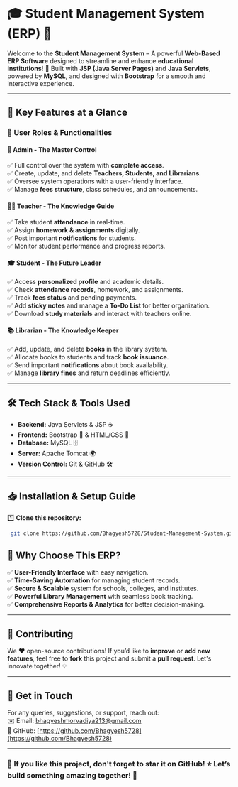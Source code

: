 # 🎓 Student Management System (ERP) 🚀

Welcome to the **Student Management System** – A powerful **Web-Based ERP Software** designed to streamline and enhance **educational institutions**! 🏫 Built with **JSP (Java Server Pages)** and **Java Servlets**, powered by **MySQL**, and designed with **Bootstrap** for a smooth and interactive experience. 

---

## 🌟 Key Features at a Glance

### 🏫 User Roles & Functionalities

#### 👑 **Admin - The Master Control**
✅ Full control over the system with **complete access**.<br>
✅ Create, update, and delete **Teachers, Students, and Librarians**.<br>
✅ Oversee system operations with a user-friendly interface.<br>
✅ Manage **fees structure**, class schedules, and announcements.

#### 🧑‍🏫 **Teacher - The Knowledge Guide**
✅ Take student **attendance** in real-time.<br>
✅ Assign **homework & assignments** digitally.<br>
✅ Post important **notifications** for students.<br>
✅ Monitor student performance and progress reports.

#### 🎓 **Student - The Future Leader**
✅ Access **personalized profile** and academic details.<br>
✅ Check **attendance records**, homework, and assignments.<br>
✅ Track **fees status** and pending payments.<br>
✅ Add **sticky notes** and manage a **To-Do List** for better organization.<br>
✅ Download **study materials** and interact with teachers online.

#### 📚 **Librarian - The Knowledge Keeper**
✅ Add, update, and delete **books** in the library system.<br>
✅ Allocate books to students and track **book issuance**.<br>
✅ Send important **notifications** about book availability.<br>
✅ Manage **library fines** and return deadlines efficiently.

---

## 🛠️ Tech Stack & Tools Used

- **Backend:** Java Servlets & JSP ☕
- **Frontend:** Bootstrap 🎨 & HTML/CSS 📱
- **Database:** MySQL 🗄️
- **Server:** Apache Tomcat 🌍
- **Version Control:** Git & GitHub 🛠️

---


## 📥 Installation & Setup Guide

1️⃣ **Clone this repository:**
```sh
 git clone https://github.com/Bhagyesh5728/Student-Management-System.git
```

## 🚀 Why Choose This ERP?
✅ **User-Friendly Interface** with easy navigation.<br>
✅ **Time-Saving Automation** for managing student records.<br>
✅ **Secure & Scalable** system for schools, colleges, and institutes.<br>
✅ **Powerful Library Management** with seamless book tracking.<br>
✅ **Comprehensive Reports & Analytics** for better decision-making.<br>

---

## 🤝 Contributing
We ❤️ open-source contributions! If you’d like to **improve** or **add new features**, feel free to **fork** this project and submit a **pull request**. Let's innovate together! 💡

---

## 📧 Get in Touch
For any queries, suggestions, or support, reach out:<br>
✉️ Email: [bhagyeshmorvadiya213@gmail.com](mailto:bhagyeshmorvadiya213@gmail.com)<br>
📌 GitHub: [https://github.com/Bhagyesh5728](https://github.com/Bhagyesh5728)<br>

---

### 🌟 If you like this project, don't forget to **star** it on GitHub! ⭐ Let’s build something amazing together! 🚀

